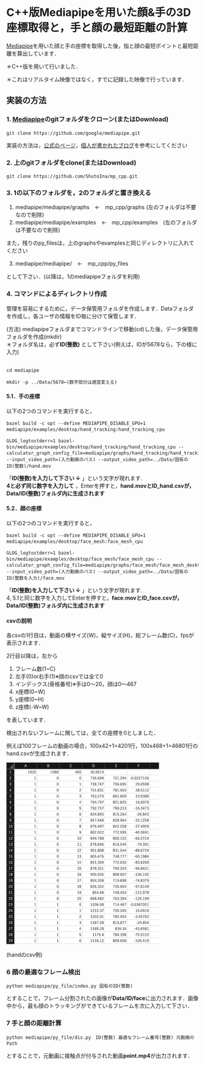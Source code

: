 #  C++版Mediapipeを用いた顔&手の3D座標取得と，手と顔の最短距離の計算

[Mediapipe](https://github.com/google/mediapipe)を用いた顔と手の座標を取得した後，指と顔の最短ポイントと最短距離を算出しています．

＊C++版を用いて行いました．

＊これはリアルタイム映像ではなく，すでに記録した映像で行っています．


## 実装の方法

### 1. [Mediapipe](https://github.com/google/mediapipe)のgitフォルダをクローン(またはDownload)

```
git clone https://github.com/google/mediapipe.git

```

実装の方法は，[公式のページ](https://google.github.io/mediapipe/getting_started/install.html)，[個人が書かれたブログ](http://kunsen.net/2021/01/30/post-3543/)を参考にしてください

### 2. 上のgitフォルダをclone(またはDownload)

```
git clone https://github.com/ShutoIna/mp_cpp.git

```


### 3. 1の以下のフォルダを，2のフォルダと置き換える

1. mediapipe/mediapipe/graphs　←　mp_cpp/graphs  (左のフォルダは不要なので削除)  
2. mediapipe/mediapipe/examples　←　mp_cpp/examples　(左のフォルダは不要なので削除)

また，残りのpy_filesは，上のgraphsやexamplesと同じディレクトリに入れてください

3. mediapipe/mediapipe/　←　mp_cpp/py_files

として下さい．(以降は，1のmediapipeフォルダを利用)

### 4. コマンドによるディレクトリ作成

管理を容易にするために，データ保管用フォルダを作成します．Dataフォルダを作成し，各ユーザの情報をID毎に分けて保管します．

(方法) mediapipeフォルダまでコマンドラインで移動(cd)した後，データ保管用フォルダを作成(mkdir)  
＊フォルダ名は，必ず**ID(整数)** として下さい(例えば，IDが5678なら，下の様に入力)

```

cd mediapipe

```
```
mkdir -p ../Data/5678←(数字部分は適宜変える)

```

#### 5.1．手の座標

以下の2つのコマンドを実行すると，

```
bazel build -c opt --define MEDIAPIPE_DISABLE_GPU=1 mediapipe/examples/desktop/hand_tracking:hand_tracking_cpu

```

```
GLOG_logtostderr=1 bazel-bin/mediapipe/examples/desktop/hand_tracking/hand_tracking_cpu --calculator_graph_config_file=mediapipe/graphs/hand_tracking/hand_tracking_desktop_live.pbtxt --input_video_path=(入力動画のパス) --output_video_path=../Data/固有のID(整数)/hand.mov

```

「**ID(整数)を入力して下さい ↓** 」という文字が現れます.  
**4と必ず同じ数字を入力して** ，Enterを押すと，**hand.movとID_hand.csvが，Data/ID(整数)フォルダ内に生成されます**

#### 5.2．顔の座標

以下の2つのコマンドを実行すると，

```
bazel build -c opt --define MEDIAPIPE_DISABLE_GPU=1 mediapipe/examples/desktop/face_mesh:face_mesh_cpu

```

```
GLOG_logtostderr=1 bazel-bin/mediapipe/examples/desktop/face_mesh/face_mesh_cpu --calculator_graph_config_file=mediapipe/graphs/face_mesh/face_mesh_desktop_live.pbtxt --input_video_path=(入力動画のパス) --output_video_path=../Data/固有のID(整数を入力)/face.mov

```

「**ID(整数)を入力して下さい ↓** 」という文字が現れます.  
4, 5.1と同じ数字を入力してEnterを押すと，**face.movとID_face.csvが，Data/ID(整数)フォルダ内に生成されます**


#### csvの説明

各csvの1行目は，動画の横サイズ(W)，縦サイズ(H)，総フレーム数(C)，fpsが表示されます．

2行目以降は，左から
1. フレーム数(1~C)
2. 左手(0)or右手(1)※顔のcsvでは全て0
3. インデックス(骨格番号)※手は0〜20，顔は0〜467
4. x座標(0~W)
5. y座標(0~H)
6. z座標(-W~W)

を表しています．

検出されないフレームに関しては，全ての座標を0としました．

例えば100フレームの動画の場合，100x42+1=4201行，100x468+1=46801行のhand.csvが生成されます．

<img src="images/csv.png" width="400">
<!-- ![folder](images/csv.png "csv") -->

(handのcsv例)

### 6 顔の最適なフレーム検出

```
python mediapipe/py_file/index.py 固有のID(整数)

```
とすることで，フレーム分割されたの画像が**Data/ID/face**に出力されます．画像中から，最も顔のトラッキングができているフレームを次に入力して下さい．

### 7 手と顔の距離計算

```
python mediapipe/py_file/dis.py　ID(整数) 最適なフレーム番号(整数) 元動画のPath

```
とすることで，元動画に接触点が付与された動画**point.mp4**が出力されます．
